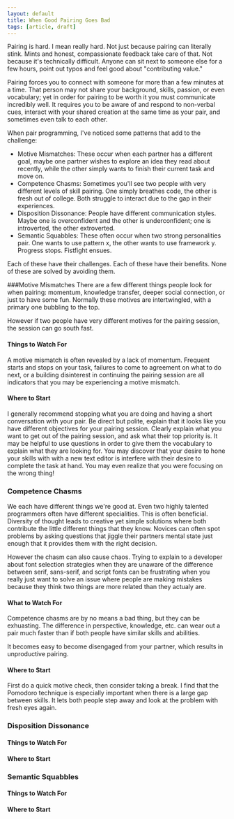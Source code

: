 ```yaml
---
layout: default
title: When Good Pairing Goes Bad
tags: [article, draft]
---
```

Pairing is hard. I mean really hard. Not just because pairing can literally
stink. Mints and honest, compassionate feedback take care of that. Not because
it\'s technically difficult. Anyone can sit next to someone else for a few
hours, point out typos and feel good about \"contributing value.\"

Pairing forces you to connect with someone for more than a few minutes at a
time. That person may not share your background, skills, passion, or even
vocabulary; yet in order for pairing to be worth it you must communicate
incredibly well. It requires you to be aware of and respond to non-verbal cues,
interact with your shared creation at the same time as your pair, and sometimes
even talk to each other.

When pair programming, I\'ve noticed some patterns that add to the challenge:

*  Motive Mismatches: These occur when each partner has a different goal, maybe
   one partner wishes to explore an idea they read about recently, while the
   other simply wants to finish their current task and move on.
*  Competence Chasms: Sometimes you\'ll see two people with very different
   levels of skill pairing. One simply breathes code, the other is fresh out of
   college. Both struggle to interact due to the gap in their experiences.
*  Disposition Dissonance: People  have different communication styles. Maybe
   one is overconfident and the other is underconfident; one is introverted, the
   other extroverted.
*  Semantic Squabbles: These often occur when two strong personalities pair. One
   wants to use pattern x, the other wants to use framework y. Progress stops.
   Fistfight ensues.

Each of these have their challenges. Each of these have their benefits. None of
these are solved by avoiding them.

###Motive Mismatches
There are a few different things people look for when pairing: momentum,
knowledge transfer, deeper social connection, or just
to have some fun. Normally these motives are intertwingled, with a primary one
bubbling to the top.

However if two people have very different motives for the pairing session,
the session can go south fast.

#### Things to Watch For
A motive mismatch is often revealed by a lack of momentum. Frequent
starts and stops on your task, failures to come to agreement on what to do next,
or a building disinterest in continuing the pairing session are all indicators
that you may be experiencing a motive mismatch.

#### Where to Start
I generally recommend stopping what you are doing and having a short
conversation with your pair. Be direct but polite, explain that it looks like
you have different objectives for your pairing session. Clearly explain what you
want to get out of the pairing session, and ask what their top priority is. It
may be helpful to use questions in order to give them the vocabulary to explain
what they are looking for. You may discover that your desire to hone your skills
with with a new text editor is interfere with their desire to complete the task
at hand. You may even realize that you were focusing on the wrong
thing!

### Competence Chasms
We each have different things we\'re good at. Even two highly talented
programmers often have different specialities. This is often beneficial.
Diversity of thought leads to creative yet simple solutions where both
contribute the little different things that they know. Novices can often
spot problems by asking questions that jiggle their partners mental state just
enough that it provides them with the right decision.

However the chasm can also cause chaos. Trying to explain to a developer about
font selection strategies when they are unaware of the difference between
serif, sans-serif, and script fonts can be frustrating when you really just want
to solve an issue where people are making mistakes because they think two things
are more related than they actualy are.

#### What to Watch For
Competence chasms are by no means a bad thing, but they can be exhuasting. The
difference in perspective, knowledge, etc. can wear out a pair much faster than
if both people have similar skills and abilities.

It becomes easy to become disengaged from your partner, which results in
unproductive pairing.

#### Where to Start
First do a quick motive check, then consider taking a break. I find that
the Pomodoro technique is especially important when there is a large gap between
skills. It lets both people step away and look at the problem with fresh eyes
again.

### Disposition Dissonance

#### Things to Watch For

#### Where to Start

### Semantic Squabbles

#### Things to Watch For

#### Where to Start

